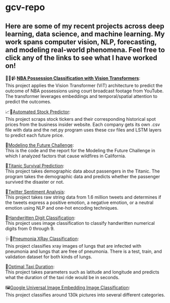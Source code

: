 # gcv-repo
## Here are some of my recent projects across deep learning, data science, and machine learning. My work spans computer vision, NLP, forecasting, and modeling real-world phenomena. Feel free to click any of the links to see what I have worked on!
🏀🤖📹 **[NBA Possession Classification with Vision Transformers](https://github.com/Gurinder-Vasanta/vit-research)**:  
This project applies the Vision Transformer (ViT) architecture to predict the outcome of NBA possessions using court broadcast footage from YouTube. The transformer leverages embeddings and temporal/spatial attention to predict the outcomes. 

📈🧮[Automated Stock Predictor](https://github.com/Gurinder-Vasanta/gcv-repo/tree/Automated_Stock_Price_Predictor):   
This project scraps stock tickers and their corresponding historical spot prices from the business insider website. Each company gets its own .csv file with data and the net.py program uses these csv files and LSTM layers to predict each future price. 

🌲[Modeling the Future Challenge](https://github.com/Gurinder-Vasanta/gcv-repo/tree/Modeling_The_Future_Challenge_Code):  
This is the code and the report for the Modeling the Future Challenge in which I analyzed factors that cause wildfires in California. 

🚢[Titanic Survival Prediction](https://github.com/Gurinder-Vasanta/gcv-repo/tree/Titanic_Survival_Prediction):  
This project takes demographic data about passengers in the Titanic. The program takes the demographic data and predicts whether the passenger survived the disaster or not. 

💬[Twitter Sentiment Analysis](https://github.com/Gurinder-Vasanta/gcv-repo/tree/Twitter_Sentiment_Analysis):  
This project takes raw string data from 1.6 million tweets and determines if the tweets express a positive emotion, a negative emotion, or a neutral emotion using NLP and one-hot encoding techniques. 

🔢[Handwritten Digit Classification](https://github.com/Gurinder-Vasanta/gcv-repo/tree/Handwritten_Digit_Classification):  
This project uses image classification to classify handwritten numerical digits from 0 through 9. 

🩺🏥[Pneumonia XRay Classification](https://github.com/Gurinder-Vasanta/gcv-repo/tree/Pneumonia_XRay_Classification):  
This project classifies xray images of lungs that are infected with pneumonia and lungs that are free of pneumonia. There is a test, train, and validation dataset for both kinds of lungs. 

🚕[Optimal Taxi Duration](https://github.com/Gurinder-Vasanta/gcv-repo/tree/Optimal_Taxi_Duration):  
This project takes parameters such as latitude and longitude and predicts what the duration of the taxi ride would be in seconds. 

🖼️[Google Universal Image Embedding Image Classification](https://github.com/Gurinder-Vasanta/gcv-repo/tree/GUIE_Image_Classification):  
This project classifies around 130k pictures into several different categories. 

